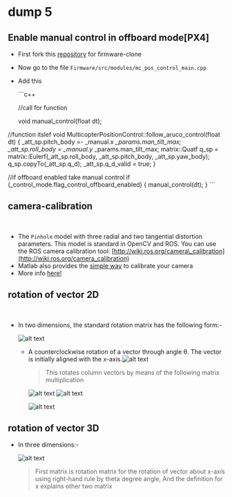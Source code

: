 # dump 5

## Enable manual control in offboard mode\[PX4\]

* First fork this [repository](https://github.com/PX4/Firmware) for firmware-clone
* Now go to the file `Firmware/src/modules/mc_pos_control_main.cpp`
* Add this

  \`\`\`c++

  //call for function

  void manual\_control\(float dt\);

//function itslef void MulticopterPositionControl::follow\_aruco\_control\(float dt\) { \_att\_sp.pitch\_body =- \_manual.x _\_params.man\_tilt\_max; \_att\_sp.roll\_body = \_manual.y_ \_params.man\_tilt\_max; matrix::Quatf q\_sp = matrix::Eulerf\(\_att\_sp.roll\_body, \_att\_sp.pitch\_body, \_att\_sp.yaw\_body\); q\_sp.copyTo\(\_att\_sp.q\_d\); \_att\_sp.q\_d\_valid = true; }

//if offboard enabled take manual control if \(\_control\_mode.flag\_control\_offboard\_enabled\) { manual\_control\(dt\); } \`\`\`[    
](https://gajena.gitbook.io/aerial-robotics/temp/_sidebar)

## camera-calibration

[    
](https://gajena.gitbook.io/aerial-robotics/camera_calibration)

* The `Pinhole` model with three radial and two tangential distortion parameters. This model is standard in OpenCV and ROS. You can use the ROS camera calibration tool: [http://wiki.ros.org/camera\_calibration](http://wiki.ros.org/camera_calibration)​
* Matlab also provides the [simple way](https://in.mathworks.com/help/vision/ug/single-camera-calibrator-app.html) to calibrate your camera
* More info [here!](https://github.com/AerialRobotics-IITK/camera_calibrations/blob/master/README.md)​

## rotation of vector 2D

[    
](https://gajena.gitbook.io/aerial-robotics/temp/launch-files)

* In two dimensions, the standard rotation matrix has the following form:-

  ​![alt text](https://wikimedia.org/api/rest_v1/media/math/render/svg/0166e674df67cf24314537211848adec91813945)​

  * A counterclockwise rotation of a vector through angle θ. The vector is initially aligned with the x-axis.![alt text](https://upload.wikimedia.org/wikipedia/commons/thumb/d/d5/Counterclockwise_rotation.png/220px-Counterclockwise_rotation.png)​

    > This rotates column vectors by means of the following matrix multiplication

    ​![alt text](https://wikimedia.org/api/rest_v1/media/math/render/svg/657b520ec337f95a996bc9e77f07401778d272af) ![alt text](https://wikimedia.org/api/rest_v1/media/math/render/svg/ddafa97cf937c752708b51b3ba65d9e4e797e6c5)​

    ​![alt text](https://wikimedia.org/api/rest_v1/media/math/render/svg/50622f9a4a7ba2961f5df5f7e0882983cf2f1d2f)​

## rotation of vector 3D

* In three dimensions:-

  ​![alt text](https://wikimedia.org/api/rest_v1/media/math/render/svg/a6821937d5031de282a190f75312353c970aa2df)​

  > First matrix is rotation matrix for the rotation of vector about x-axis using right-hand rule by theta degree angle, And the definition for x explains other two matrix

